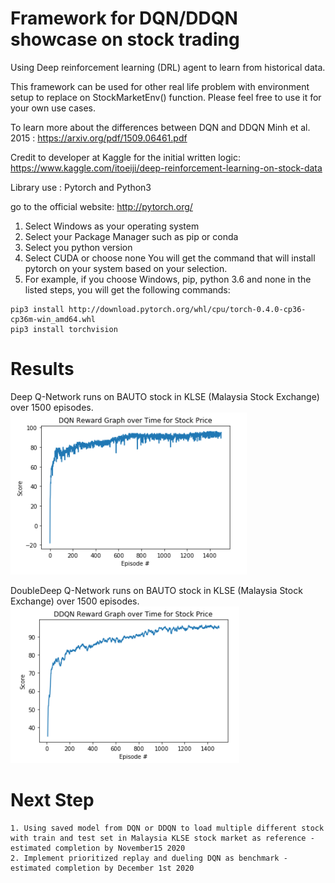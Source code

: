 # Framework for DQN/DDQN showcase on stock trading
Using Deep reinforcement learning (DRL) agent to learn from historical data.

This framework can be used for other real life problem with environment setup to replace on StockMarketEnv() function. 
Please feel free to use it for your own use cases.

To learn more about the differences between DQN and DDQN Minh et al. 2015 : https://arxiv.org/pdf/1509.06461.pdf

Credit to developer at Kaggle for the initial written logic: https://www.kaggle.com/itoeiji/deep-reinforcement-learning-on-stock-data


Library use :
Pytorch and Python3

go to the official website: http://pytorch.org/

1. Select Windows as your operating system
2. Select your Package Manager such as pip or conda
3. Select you python version
4. Select CUDA or choose none You will get the command that will install pytorch on your system based on your selection.
5. For example, if you choose Windows, pip, python 3.6 and none in the listed steps, you will get the following commands:

```
pip3 install http://download.pytorch.org/whl/cpu/torch-0.4.0-cp36-cp36m-win_amd64.whl 
pip3 install torchvision
```

# Results

Deep Q-Network runs on BAUTO stock in KLSE (Malaysia Stock Exchange) over 1500 episodes.
![DQN Image](assets/DQN_Reward.png)

DoubleDeep Q-Network runs on BAUTO stock in KLSE (Malaysia Stock Exchange) over 1500 episodes.
![DDQN Image](assets/DDQN_Reward_graph.png)

# Next Step
```
1. Using saved model from DQN or DDQN to load multiple different stock with train and test set in Malaysia KLSE stock market as reference - estimated completion by November15 2020
2. Implement prioritized replay and dueling DQN as benchmark - estimated completion by December 1st 2020
```

